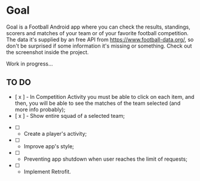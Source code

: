 # Goal
Goal is a Football Android app where you can check the results, standings, scorers and matches of your team or of your favorite football competition.
The data it's supplied by an free API from https://www.football-data.org/, so don't be surprised if some information it's missing or something.
Check out the screenshot inside the project.

Work in progress...

## TO DO
 - [ x ] - In Competition Activity you must be able to click on each item, and then, you will be able to see the matches of the team selected (and more info probably);
 - [ x ] - Show entire squad of a selected team;
 - [ ] - Create a player's activity;
 - [ ] - Improve app's style;
 - [ ] - Preventing app shutdown when user reaches the limit of requests;
 - [ ] - Implement Retrofit.
